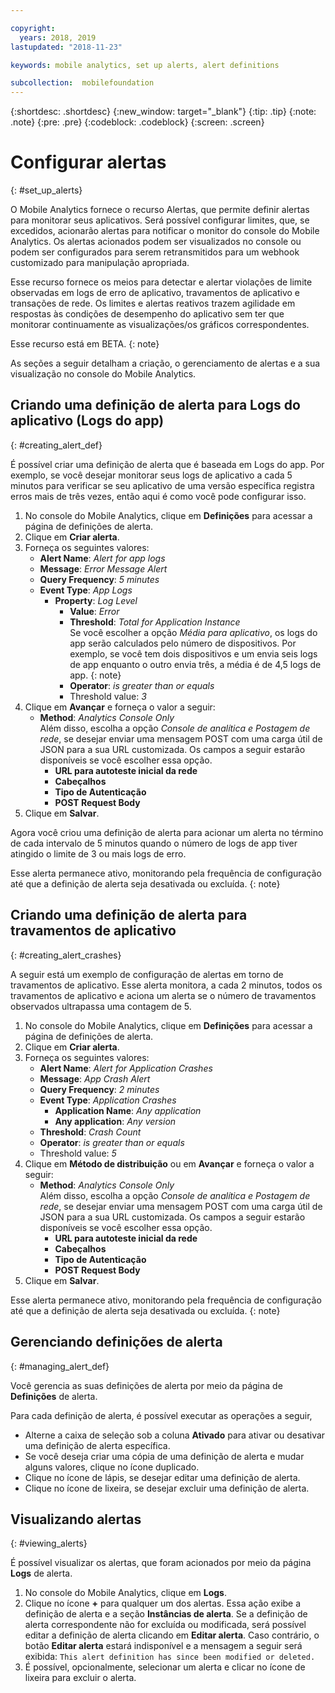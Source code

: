 ```yaml
---

copyright:
  years: 2018, 2019
lastupdated: "2018-11-23"

keywords: mobile analytics, set up alerts, alert definitions

subcollection:  mobilefoundation
---
```


{:shortdesc: .shortdesc}
{:new_window: target="_blank"}
{:tip: .tip}
{:note: .note}
{:pre: .pre}
{:codeblock: .codeblock}
{:screen: .screen}

# Configurar alertas
{: #set_up_alerts}

O Mobile Analytics fornece o recurso Alertas, que permite definir alertas para monitorar seus aplicativos. Será possível configurar limites, que, se excedidos, acionarão alertas para notificar o monitor do console do Mobile Analytics. Os alertas acionados podem ser visualizados no console ou podem ser configurados para serem retransmitidos para um webhook customizado para manipulação apropriada.

Esse recurso fornece os meios para detectar e alertar violações de limite observadas em logs de erro de aplicativo, travamentos de aplicativo e transações de rede. Os limites e alertas reativos trazem agilidade em respostas às condições de desempenho do aplicativo sem ter que monitorar continuamente as visualizações/os gráficos correspondentes.

Esse recurso está em BETA.
{: note}

As seções a seguir detalham a criação, o gerenciamento de alertas e a sua visualização no console do Mobile Analytics.

## Criando uma definição de alerta para Logs do aplicativo (Logs do app)
{: #creating_alert_def}

É possível criar uma definição de alerta que é baseada em Logs do app.  Por exemplo, se você desejar monitorar seus logs de aplicativo a cada 5 minutos para verificar se seu aplicativo de uma versão específica registra erros mais de três vezes, então aqui é como você pode configurar isso.

1.  No console do Mobile Analytics, clique em **Definições** para acessar a página de definições de alerta.
2.  Clique em **Criar alerta**.
3.  Forneça os seguintes valores:
    * **Alert Name**: *Alert for app logs*
    * **Message**: *Error Message Alert*
    * **Query Frequency**: *5 minutes*
    * **Event Type**: *App Logs*
        * **Property**: *Log Level*
            * **Value**: *Error*
            * **Threshold**: *Total for Application Instance*<br/>
              Se você escolher a opção *Média para aplicativo*, os logs do app serão calculados pelo número de dispositivos. Por exemplo, se você tem dois dispositivos e um envia seis logs de app enquanto o outro envia três, a média é de 4,5 logs de app.
              {: note}
            * **Operator**: *is greater than or equals*
            * Threshold value: *3*
4.  Clique em **Avançar** e forneça o valor a seguir:
    * **Method**: *Analytics Console Only*<br/>
      Além disso, escolha a opção *Console de analítica e Postagem de rede*, se desejar enviar uma mensagem POST com uma carga útil de JSON para a sua URL customizada. Os campos a seguir estarão disponíveis se você escolher essa opção.
      * **URL para autoteste inicial da rede**
      * **Cabeçalhos**
      * **Tipo de Autenticação**
      * **POST Request Body**
5. Clique em **Salvar**.  

Agora você criou uma definição de alerta para acionar um alerta no término de cada intervalo de 5 minutos quando o número de logs de app tiver atingido o limite de 3 ou mais logs de erro.

Esse alerta permanece ativo, monitorando pela frequência de configuração até que a definição de alerta seja desativada ou excluída.
{: note}

## Criando uma definição de alerta para travamentos de aplicativo
{: #creating_alert_crashes}

A seguir está um exemplo de configuração de alertas em torno de travamentos de aplicativo. Esse alerta monitora, a cada 2 minutos, todos os travamentos de aplicativo e aciona um alerta se o número de travamentos observados ultrapassa uma contagem de 5.

1.  No console do Mobile Analytics, clique em **Definições** para acessar a página de definições de alerta.
2.  Clique em **Criar alerta**.
3.  Forneça os seguintes valores:
    * **Alert Name**: *Alert for Application Crashes*
    * **Message**: *App Crash Alert*
    * **Query Frequency**: *2 minutes*
    * **Event Type**: *Application Crashes*
        * **Application Name**: *Any application*
        * **Any application**: *Any version*
    * **Threshold**: *Crash Count*
    * **Operator**: *is greater than or equals*
    * Threshold value: *5*
4.  Clique em **Método de distribuição** ou em **Avançar** e forneça o valor a seguir:
    * **Method**: *Analytics Console Only*<br/>
      Além disso, escolha a opção *Console de analítica e Postagem de rede*, se desejar enviar uma mensagem POST com uma carga útil de JSON para a sua URL customizada. Os campos a seguir estarão disponíveis se você escolher essa opção.
      * **URL para autoteste inicial da rede**
      * **Cabeçalhos**
      * **Tipo de Autenticação**
      * **POST Request Body**
5. Clique em **Salvar**.  

Esse alerta permanece ativo, monitorando pela frequência de configuração até que a definição de alerta seja desativada ou excluída.
{: note}

## Gerenciando definições de alerta
{: #managing_alert_def}

Você gerencia as suas definições de alerta por meio da página de **Definições** de alerta.

Para cada definição de alerta, é possível executar as operações a seguir,
* Alterne a caixa de seleção sob a coluna **Ativado** para ativar ou desativar uma definição de alerta específica.
* Se você deseja criar uma cópia de uma definição de alerta e mudar alguns valores, clique no ícone duplicado.
* Clique no ícone de lápis, se desejar editar uma definição de alerta.
* Clique no ícone de lixeira, se desejar excluir uma definição de alerta.

## Visualizando alertas
{: #viewing_alerts}

É possível visualizar os alertas, que foram acionados por meio da página **Logs** de alerta.

1.  No console do Mobile Analytics, clique em **Logs**.
2.  Clique no ícone **+** para qualquer um dos alertas. Essa ação exibe a definição de alerta e a seção **Instâncias de alerta**.
    Se a definição de alerta correspondente não for excluída ou modificada, será possível editar a definição de alerta clicando em **Editar alerta**. Caso contrário, o botão **Editar alerta** estará indisponível e a mensagem a seguir será exibida:
    `This alert definition has since been modified or deleted.`
3.  É possível, opcionalmente, selecionar um alerta e clicar no ícone de lixeira para excluir o alerta.
